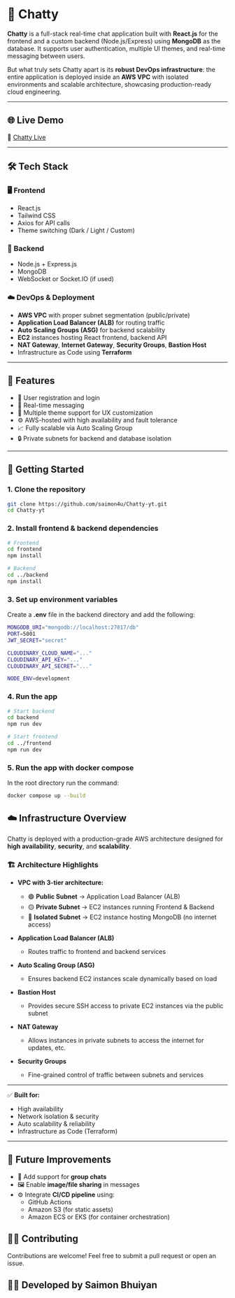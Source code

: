 # 💬 Chatty

**Chatty** is a full-stack real-time chat application built with **React.js** for the frontend and a custom backend (Node.js/Express) using **MongoDB** as the database. It supports user authentication, multiple UI themes, and real-time messaging between users.

But what truly sets Chatty apart is its **robust DevOps infrastructure**: the entire application is deployed inside an **AWS VPC** with isolated environments and scalable architecture, showcasing production-ready cloud engineering.

---

## 🌐 Live Demo

🔗 [Chatty Live](https://your-live-url.com)

---

## 🛠 Tech Stack

### 🖥 Frontend
- React.js
- Tailwind CSS
- Axios for API calls
- Theme switching (Dark / Light / Custom)

### 🧠 Backend
- Node.js + Express.js
- MongoDB
- WebSocket or Socket.IO (if used)

### ☁️ DevOps & Deployment
- **AWS VPC** with proper subnet segmentation (public/private)
- **Application Load Balancer (ALB)** for routing traffic
- **Auto Scaling Groups (ASG)** for backend scalability
- **EC2** instances hosting React frontend, backend API
- **NAT Gateway**, **Internet Gateway**, **Security Groups**, **Bastion Host**
- Infrastructure as Code using **Terraform**

---
## 🔐 Features

- 🔐 User registration and login
- 💬 Real-time messaging
- 🎨 Multiple theme support for UX customization
- ⚙️ AWS-hosted with high availability and fault tolerance
- 📈 Fully scalable via Auto Scaling Group
- 🔒 Private subnets for backend and database isolation

---

## 🚀 Getting Started

### 1. Clone the repository

```bash
git clone https://github.com/saimon4u/Chatty-yt.git
cd Chatty-yt
```

### 2. Install frontend & backend dependencies
```bash
# Frontend
cd frontend
npm install

# Backend
cd ../backend
npm install

```
### 3. Set up environment variables
Create a **.env** file in the backend directory and add the following:
```bash
MONGODB_URI="mongodb://localhost:27017/db"
PORT=5001
JWT_SECRET="secret"

CLOUDINARY_CLOUD_NAME="..."
CLOUDINARY_API_KEY="..."
CLOUDINARY_API_SECRET="..."

NODE_ENV=development
```
### 4. Run the app
```bash
# Start backend
cd backend
npm run dev

# Start frontend
cd ../frontend
npm run dev
```

### 5. Run the app with docker compose
In the root directory run the command:
```bash
docker compose up --build
```
## ☁️ Infrastructure Overview

Chatty is deployed with a production-grade AWS architecture designed for **high availability**, **security**, and **scalability**.

### 🏗️ Architecture Highlights

- **VPC with 3-tier architecture:**
  - 🟢 **Public Subnet** → Application Load Balancer (ALB)
  - 🟡 **Private Subnet** → EC2 instances running Frontend & Backend
  - 🔴 **Isolated Subnet** → EC2 instance hosting MongoDB (no internet access)

- **Application Load Balancer (ALB)**  
  - Routes traffic to frontend and backend services

- **Auto Scaling Group (ASG)**  
  - Ensures backend EC2 instances scale dynamically based on load

- **Bastion Host**  
  - Provides secure SSH access to private EC2 instances via the public subnet

- **NAT Gateway**  
  - Allows instances in private subnets to access the internet for updates, etc.

- **Security Groups**  
  - Fine-grained control of traffic between subnets and services

---

✅ **Built for:**
- High availability
- Network isolation & security
- Auto scalability & reliability
- Infrastructure as Code (Terraform)

---

## 🧪 Future Improvements

- 👥 Add support for **group chats**
- 🖼️ Enable **image/file sharing** in messages
- ⚙️ Integrate **CI/CD pipeline** using:
  - GitHub Actions
  - Amazon S3 (for static assets)
  - Amazon ECS or EKS (for container orchestration)

## 🧑‍💻 Contributing
Contributions are welcome! Feel free to submit a pull request or open an issue.

## 👨‍💻 Developed  by Saimon Bhuiyan
